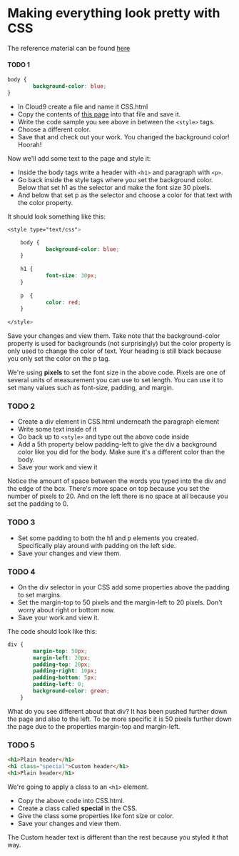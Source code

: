 Making everything look pretty with CSS
========

The reference material can be found [here](https://github.com/OperationSpark/javascript-wiki/wiki/CSS)

#### TODO 1

```css
body {
        background-color: blue;
}
```

* In Cloud9 create a file and name it CSS.html 
* Copy the contents of [this page](https://raw.githubusercontent.com/OperationSpark/teacher-training-curriculum/master/CSS.html) into that file and save it.
* Write the code sample you see above in between the `<style>` tags. 
* Choose a different color. 
* Save that and check out your work. You changed the background color! Hoorah! 

Now we'll add some text to the page and style it: 

* Inside the body tags write a header with `<h1>` and paragraph with `<p>`. 
* Go back inside the style tags where you set the background color. Below that set h1 as the selector and make the font size 30 pixels. 
* And below that set p as the selector and choose a color for that text with the color property. 


It should look something like this:

```css
<style type="text/css">

    body {
            background-color: blue;
    }
    
    h1 {
            font-size: 30px;
    }
    
    p  {
            color: red;
    }
    
</style>
```
Save your changes and view them. Take note that the background-color property is used for backgrounds (not surprisingly) but the
color property is only used to change the color of text. Your heading is still black because you only set the color on the p tag. 

We're using **pixels** to set the font size in the above code. Pixels are one of several units of measurement you can use to set length. 
You can use it to set many values such as font-size, padding, and margin.

### TODO 2

* Create a div element in CSS.html underneath the paragraph element
* Write some text inside of it
* Go back up to `<style>` and type out the above code inside
* Add a 5th property below padding-left to give the div a background color like you did for the body. Make sure it's a different color than the body.
* Save your work and view it

Notice the amount of space between the words you typed into the div and the edge of the box. 
There's more space on top because you set the number of pixels to 20. And on the left there is no space at all
because you set the padding to 0. 

### TODO 3

* Set some padding to both the h1 and p elements you created. Specifically play around with padding on the left side.
* Save your changes and view them.

### TODO 4

* On the div selector in your CSS add some properties above the padding to set margins.
* Set the margin-top to 50 pixels and the margin-left to 20 pixels. Don't worry about right or bottom now.
* Save your work and view it. 

The code should look like this: 

```CSS
div {
        margin-top: 50px;
        margin-left: 20px;
        padding-top: 20px;
        padding-right: 10px;
        padding-bottom: 5px;
        padding-left: 0;
        background-color: green;
    }
```

What do you see different about that div? It has been pushed further down the page and also to the left. To be more specific it is 50 pixels further down 
the page due to the properties margin-top and margin-left.

### TODO 5

```HTML
<h1>Plain header</h1>
<h1 class="special">Custom header</h1>
<h1>Plain header</h1>
```
We're going to apply a class to an `<h1>` element. 

* Copy the above code into CSS.html. 
* Create a class called **special** in the CSS. 
* Give the class some properties like font size or color. 
* Save your changes and view them. 

The Custom header text is different than the rest because you styled it that way. 